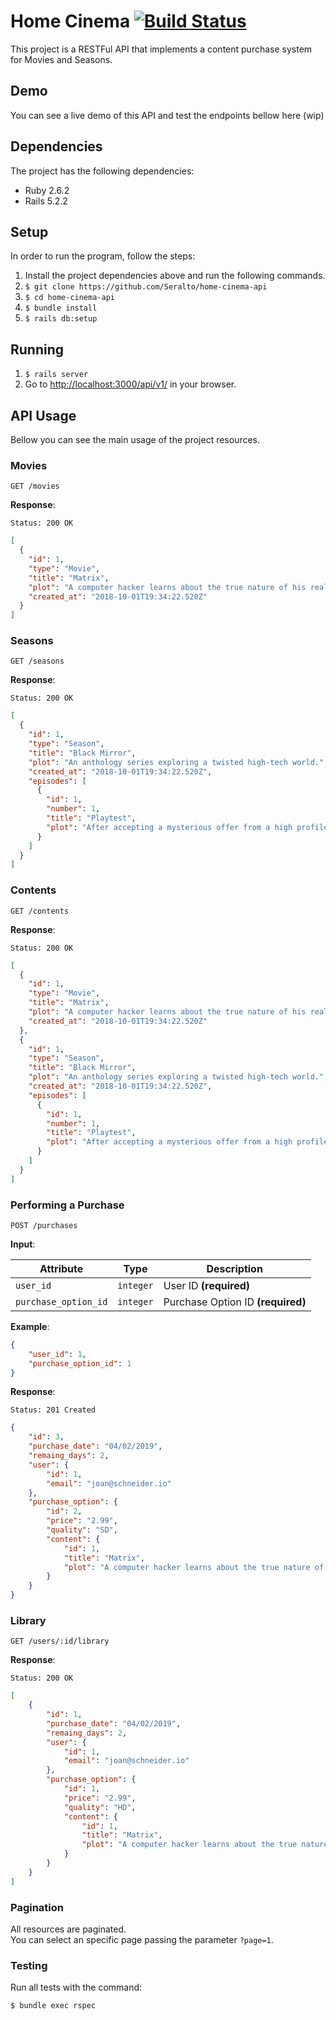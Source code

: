 # Home Cinema [![Build Status](https://travis-ci.org/Seralto/home-cinema-api.svg?branch=master)](https://travis-ci.org/Seralto/home-cinema-api)
This project is a RESTFul API that implements a content purchase system for Movies and Seasons.

## Demo
You can see a live demo of this API and test the endpoints bellow here (wip)

## Dependencies
The project has the following dependencies:

* Ruby 2.6.2
* Rails 5.2.2

## Setup
In order to run the program, follow the steps:

1. Install the project dependencies above and run the following commands.
2. `$ git clone https://github.com/Seralto/home-cinema-api`
3. `$ cd home-cinema-api`
4. `$ bundle install`
5. `$ rails db:setup`

## Running
1. `$ rails server`
2. Go to [http://localhost:3000/api/v1/](http://localhost:3000/api/v1/) in your browser.

## API Usage
Bellow you can see the main usage of the project resources.

### Movies

```
GET /movies
```

**Response**:

```
Status: 200 OK
```

```json
[
  {
    "id": 1,
    "type": "Movie",
    "title": "Matrix",
    "plot": "A computer hacker learns about the true nature of his reality and his role in the war against its controllers.",
    "created_at": "2018-10-01T19:34:22.520Z"
  }
]
```

### Seasons

```
GET /seasons
```

**Response**:

```
Status: 200 OK
```

```json
[
  {
    "id": 1,
    "type": "Season",
    "title": "Black Mirror",
    "plot": "An anthology series exploring a twisted high-tech world.",
    "created_at": "2018-10-01T19:34:22.520Z",
    "episodes": [
      {
        "id": 1,
        "number": 1,
        "title": "Playtest",
        "plot": "After accepting a mysterious offer from a high profile video game developer, things start to go wrong."
      }
    ]
  }
]
```

### Contents

```
GET /contents
```

**Response**:

```
Status: 200 OK
```

```json
[
  {
    "id": 1,
    "type": "Movie",
    "title": "Matrix",
    "plot": "A computer hacker learns about the true nature of his reality and his role in the war against its controllers.",
    "created_at": "2018-10-01T19:34:22.520Z"
  },
  {
    "id": 1,
    "type": "Season",
    "title": "Black Mirror",
    "plot": "An anthology series exploring a twisted high-tech world.",
    "created_at": "2018-10-01T19:34:22.520Z",
    "episodes": [
      {
        "id": 1,
        "number": 1,
        "title": "Playtest",
        "plot": "After accepting a mysterious offer from a high profile video game developer, things start to go wrong."
      }
    ]
  }
]
```

### Performing a Purchase

```
POST /purchases
```

**Input**:

Attribute	|	Type	|	Description
----	|	----	|	----
`user_id`	|	`integer`	|	User ID **(required)**
`purchase_option_id`	|	`integer`	|	Purchase Option ID **(required)**

**Example**:

```json
{
	"user_id": 1,
	"purchase_option_id": 1
}
```

**Response**:

```
Status: 201 Created
```

```json
{
    "id": 3,
    "purchase_date": "04/02/2019",
    "remaing_days": 2,
    "user": {
        "id": 1,
        "email": "joan@schneider.io"
    },
    "purchase_option": {
        "id": 2,
        "price": "2.99",
        "quality": "SD",
        "content": {
            "id": 1,
            "title": "Matrix",
            "plot": "A computer hacker learns about the true nature of his reality and his role in the war against its controllers."
        }
    }
}
```

### Library

```
GET /users/:id/library
```

**Response**:

```
Status: 200 OK
```

```json
[
    {
        "id": 1,
        "purchase_date": "04/02/2019",
        "remaing_days": 2,
        "user": {
            "id": 1,
            "email": "joan@schneider.io"
        },
        "purchase_option": {
            "id": 1,
            "price": "2.99",
            "quality": "HD",
            "content": {
                "id": 1,
                "title": "Matrix",
                "plot": "A computer hacker learns about the true nature of his reality and his role in the war against its controllers."
            }
        }
    }
]
```

### Pagination
All resources are paginated.\
You can select an specific page passing the parameter ```?page=1```.

### Testing
Run all tests with the command:

```shell
$ bundle exec rspec
```
